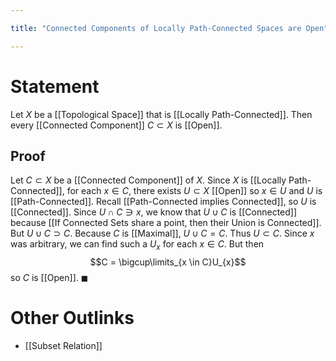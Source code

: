 ```yaml
---

title: "Connected Components of Locally Path-Connected Spaces are Open"

---
```

# Statement
Let $X$ be a [[Topological Space]] that is [[Locally Path-Connected]]. Then every [[Connected Component]] $C \subset X$ is [[Open]].

## Proof
Let $C \subset X$ be a [[Connected Component]] of $X$. Since $X$ is [[Locally Path-Connected]], for each $x \in C$, there exists $U \subset X$ [[Open]] so $x \in U$ and $U$ is [[Path-Connected]]. Recall [[Path-Connected implies Connected]], so $U$ is [[Connected]]. Since $U \cap C \ni x$, we know that $U \cup C$ is [[Connected]] because [[If Connected Sets share a point, then their Union is Connected]]. But $U \cup C \supset C$. Because $C$ is [[Maximal]], $U \cup C = C$. Thus $U \subset C$. Since $x$ was arbitrary, we can find such a $U_{x}$ for each $x \in C$. But then $$C = \bigcup\limits_{x \in C}U_{x}$$so $C$ is [[Open]]. $\blacksquare$

# Other Outlinks
- [[Subset Relation]]